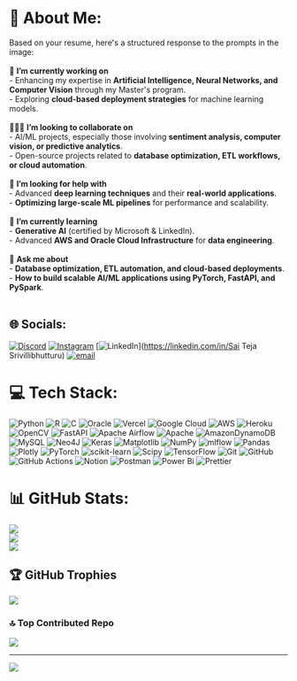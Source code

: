 # 💫 About Me:
Based on your resume, here's a structured response to the prompts in the image:<br><br>🚩 **I’m currently working on**  <br>- Enhancing my expertise in **Artificial Intelligence, Neural Networks, and Computer Vision** through my Master's program.  <br>- Exploring **cloud-based deployment strategies** for machine learning models.  <br><br>🧑‍🤝‍🧑 **I’m looking to collaborate on**  <br>- AI/ML projects, especially those involving **sentiment analysis, computer vision, or predictive analytics**.  <br>- Open-source projects related to **database optimization, ETL workflows, or cloud automation**.  <br><br>🤝 **I’m looking for help with**  <br>- Advanced **deep learning techniques** and their **real-world applications**.  <br>- **Optimizing large-scale ML pipelines** for performance and scalability.  <br><br>🌱 **I’m currently learning**  <br>- **Generative AI** (certified by Microsoft & LinkedIn).  <br>- Advanced **AWS and Oracle Cloud Infrastructure** for **data engineering**.  <br><br>💬 **Ask me about**  <br>- **Database optimization, ETL automation, and cloud-based deployments**.  <br>- **How to build scalable AI/ML applications using PyTorch, FastAPI, and PySpark**.  <br><br>


## 🌐 Socials:
[![Discord](https://img.shields.io/badge/Discord-%237289DA.svg?logo=discord&logoColor=white)](https://discord.gg/ssteja1998) [![Instagram](https://img.shields.io/badge/Instagram-%23E4405F.svg?logo=Instagram&logoColor=white)](https://instagram.com/saiteja_srivillibhutturu) [![LinkedIn](https://img.shields.io/badge/LinkedIn-%230077B5.svg?logo=linkedin&logoColor=white)](https://linkedin.com/in/Sai Teja Srivillibhutturu) [![email](https://img.shields.io/badge/Email-D14836?logo=gmail&logoColor=white)](mailto:saiteja.srivilli@gmail.com) 

# 💻 Tech Stack:
![Python](https://img.shields.io/badge/python-3670A0?style=for-the-badge&logo=python&logoColor=ffdd54) ![R](https://img.shields.io/badge/r-%23276DC3.svg?style=for-the-badge&logo=r&logoColor=white) ![C](https://img.shields.io/badge/c-%2300599C.svg?style=for-the-badge&logo=c&logoColor=white) ![Oracle](https://img.shields.io/badge/Oracle-F80000?style=for-the-badge&logo=oracle&logoColor=white) ![Vercel](https://img.shields.io/badge/vercel-%23000000.svg?style=for-the-badge&logo=vercel&logoColor=white) ![Google Cloud](https://img.shields.io/badge/GoogleCloud-%234285F4.svg?style=for-the-badge&logo=google-cloud&logoColor=white) ![AWS](https://img.shields.io/badge/AWS-%23FF9900.svg?style=for-the-badge&logo=amazon-aws&logoColor=white) ![Heroku](https://img.shields.io/badge/heroku-%23430098.svg?style=for-the-badge&logo=heroku&logoColor=white) ![OpenCV](https://img.shields.io/badge/opencv-%23white.svg?style=for-the-badge&logo=opencv&logoColor=white) ![FastAPI](https://img.shields.io/badge/FastAPI-005571?style=for-the-badge&logo=fastapi) ![Apache Airflow](https://img.shields.io/badge/Apache%20Airflow-017CEE?style=for-the-badge&logo=Apache%20Airflow&logoColor=white) ![Apache](https://img.shields.io/badge/apache-%23D42029.svg?style=for-the-badge&logo=apache&logoColor=white) ![AmazonDynamoDB](https://img.shields.io/badge/Amazon%20DynamoDB-4053D6?style=for-the-badge&logo=Amazon%20DynamoDB&logoColor=white) ![MySQL](https://img.shields.io/badge/mysql-4479A1.svg?style=for-the-badge&logo=mysql&logoColor=white) ![Neo4J](https://img.shields.io/badge/Neo4j-008CC1?style=for-the-badge&logo=neo4j&logoColor=white) ![Keras](https://img.shields.io/badge/Keras-%23D00000.svg?style=for-the-badge&logo=Keras&logoColor=white) ![Matplotlib](https://img.shields.io/badge/Matplotlib-%23ffffff.svg?style=for-the-badge&logo=Matplotlib&logoColor=black) ![NumPy](https://img.shields.io/badge/numpy-%23013243.svg?style=for-the-badge&logo=numpy&logoColor=white) ![mlflow](https://img.shields.io/badge/mlflow-%23d9ead3.svg?style=for-the-badge&logo=numpy&logoColor=blue) ![Pandas](https://img.shields.io/badge/pandas-%23150458.svg?style=for-the-badge&logo=pandas&logoColor=white) ![Plotly](https://img.shields.io/badge/Plotly-%233F4F75.svg?style=for-the-badge&logo=plotly&logoColor=white) ![PyTorch](https://img.shields.io/badge/PyTorch-%23EE4C2C.svg?style=for-the-badge&logo=PyTorch&logoColor=white) ![scikit-learn](https://img.shields.io/badge/scikit--learn-%23F7931E.svg?style=for-the-badge&logo=scikit-learn&logoColor=white) ![Scipy](https://img.shields.io/badge/SciPy-%230C55A5.svg?style=for-the-badge&logo=scipy&logoColor=%white) ![TensorFlow](https://img.shields.io/badge/TensorFlow-%23FF6F00.svg?style=for-the-badge&logo=TensorFlow&logoColor=white) ![Git](https://img.shields.io/badge/git-%23F05033.svg?style=for-the-badge&logo=git&logoColor=white) ![GitHub](https://img.shields.io/badge/github-%23121011.svg?style=for-the-badge&logo=github&logoColor=white) ![GitHub Actions](https://img.shields.io/badge/github%20actions-%232671E5.svg?style=for-the-badge&logo=githubactions&logoColor=white) ![Notion](https://img.shields.io/badge/Notion-%23000000.svg?style=for-the-badge&logo=notion&logoColor=white) ![Postman](https://img.shields.io/badge/Postman-FF6C37?style=for-the-badge&logo=postman&logoColor=white) ![Power Bi](https://img.shields.io/badge/power_bi-F2C811?style=for-the-badge&logo=powerbi&logoColor=black) ![Prettier](https://img.shields.io/badge/prettier-%23F7B93E.svg?style=for-the-badge&logo=prettier&logoColor=black)
# 📊 GitHub Stats:
![](https://github-readme-stats.vercel.app/api?username=saitejasrivilli&theme=dark&hide_border=false&include_all_commits=false&count_private=false)<br/>
![](https://github-readme-streak-stats.herokuapp.com/?user=saitejasrivilli&theme=dark&hide_border=false)<br/>
![](https://github-readme-stats.vercel.app/api/top-langs/?username=saitejasrivilli&theme=dark&hide_border=false&include_all_commits=false&count_private=false&layout=compact)

## 🏆 GitHub Trophies
![](https://github-profile-trophy.vercel.app/?username=saitejasrivilli&theme=radical&no-frame=false&no-bg=true&margin-w=4)

### 🔝 Top Contributed Repo
![](https://github-contributor-stats.vercel.app/api?username=saitejasrivilli&limit=5&theme=dark&combine_all_yearly_contributions=true)

---
[![](https://visitcount.itsvg.in/api?id=saitejasrivilli&icon=0&color=0)](https://visitcount.itsvg.in)

<!-- Proudly created with GPRM ( https://gprm.itsvg.in ) -->
